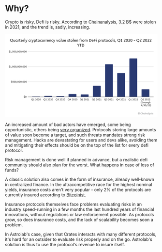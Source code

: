 # Why?

Crypto is risky, Defi is risky. According to [Chainanalysis](https://archive.ph/sAs2j), 3.2 B$ were stolen in 2021, and the trend is, sadly, increasing.

![hacks](/media/hacks-damage.png)

An increased amount of bad actors have emerged, some being opportunistic, others being [very organized](https://archive.ph/Gd2MA). Protocols storing large amounts of value soon become a target, and such threats mandates strong risk management. Hacks are devastating for users and devs alike, avoiding them and mitigating their effects should be on the top of the list for every defi protocol.

Risk management is done well if planned in advance, but a realistic defi community should also plan for the worst. What happens in case of loss of funds?

A classic solution also comes in the form of insurance, already well-known in centralized finance. In the ultracompetitive race for the highest nominal yields, insurance costs aren't very popular - only 2% of the protocols are currently insured according to [Bitcoinist](https://archive.ph/FWl0O). 

Insurance protocols themselves face problems evaluating risks in an industry speed-running in a few months the last hundred years of financial innovations, without regulations or law enforcement possible. As protocols grow, so does insurance costs, and the lack of scalability becomes soon a problem.

In Astrolab's case, given that Crates interacts with many different protocols, it's hard for an outsider to evaluate risk properly and on the go. Astrolab's solution is thus to use the protocol's revenue to insure itself.







